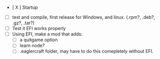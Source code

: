 - [ X ] Startup
- [ ] test and compile, first release for Windows, and linux. (.rpm?, .deb?, .gz?, .tar?)
- [ ] Test it EFI works properly
- [ ] Using EFI, make a mod that adds:
    - [ ] a quitgame option
    - [ ] learn node?
    - [ ] .eaglercraft folder, may have to do this comepletely without EFI.
